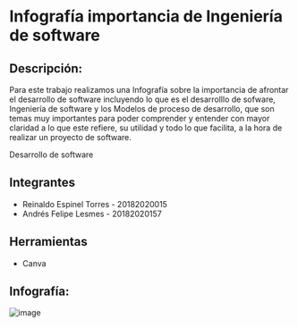 # Infografía importancia de Ingeniería de software

## Descripción:

Para este trabajo realizamos una Infografía sobre la importancia de afrontar el desarrollo de software incluyendo lo que es el desarrolllo de sofware, Ingeniería de software y los Modelos de proceso de desarrollo, que son temas muy importantes para poder comprender y entender con mayor claridad a lo que este refiere, su utilidad y todo lo que facilita, a la hora de realizar un proyecto de software.


Desarrollo de software


## Integrantes

* Reinaldo Espinel Torres - 20182020015
* Andrés Felipe Lesmes - 20182020157


## Herramientas

* Canva

## Infografía:
![image](https://github.com/Felipelesmes/FundamentosIngenieriaS/blob/main/Infografía/Imagen/InfoFIS.png)
